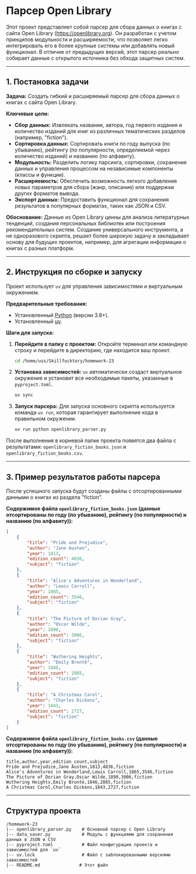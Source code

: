 # Парсер Open Library

Этот проект представляет собой парсер для сбора данных о книгах с сайта Open Library (https://openlibrary.org). Он разработан с учетом принципов модульности и расширяемости, что позволяет легко интегрировать его в более крупные системы или добавлять новый функционал. В отличие от предыдущих версий, этот парсер реально собирает данные с открытого источника без обхода защитных систем.

---

## 1. Постановка задачи

**Задача:** Создать гибкий и расширяемый парсер для сбора данных о книгах с сайта Open Library.

**Ключевые цели:**

*   **Сбор данных:** Извлекать название, автора, год первого издания и количество изданий для книг из различных тематических разделов (например, "fiction").
*   **Сортировка данных:** Сортировать книги по году выпуска (по убыванию), рейтингу (по популярности, определяемой через количество изданий) и названию (по алфавиту).
*   **Модульность:** Разделить логику парсинга, сортировки, сохранения данных и управления процессом на независимые компоненты (классы и функции).
*   **Расширяемость:** Обеспечить возможность легкого добавления новых параметров для сбора (жанр, описание) или поддержки других форматов вывода.
*   **Экспорт данных:** Предоставить функционал для сохранения результатов в популярных форматах, таких как JSON и CSV.

**Обоснование:** Данные из Open Library ценны для анализа литературных тенденций, создания персональных библиотек или построения рекомендательных систем. Создание универсального инструмента, а не одноразового скрипта, решает более широкую задачу и закладывает основу для будущих проектов, например, для агрегации информации о книгах с разных платформ.

---

## 2. Инструкция по сборке и запуску

Проект использует `uv` для управления зависимостями и виртуальным окружением.

**Предварительные требования:**
*   Установленный [Python](https://www.python.org/downloads/) (версии 3.8+).
*   Установленный [uv](https://docs.astral.sh/uv/getting-started/installation/).

**Шаги для запуска:**

1.  **Перейдите в папку с проектом:**
    Откройте терминал или командную строку и перейдите в директорию, где находится ваш проект.
    ```bash
    cd /home/uss/Skillfucktory/homework-23
    ```

2.  **Установка зависимостей:**
    `uv` автоматически создаст виртуальное окружение и установит все необходимые пакеты, указанные в `pyproject.toml`.
    ```bash
    uv sync
    ```

3.  **Запуск парсера:**
    Для запуска основного скрипта используется команда `uv run`, которая гарантирует выполнение кода в правильном окружении.
    ```bash
    uv run python openlibrary_parser.py
    ```

После выполнения в корневой папке проекта появятся два файла с результатами: `openlibrary_fiction_books.json` и `openlibrary_fiction_books.csv`.

---

## 3. Пример результатов работы парсера

После успешного запуска будут созданы файлы с отсортированными данными о книгах из раздела "fiction".

**Содержимое файла `openlibrary_fiction_books.json` (данные отсортированы по году (по убыванию), рейтингу (по популярности) и названию (по алфавиту)):**

```json
[
    {
        "title": "Pride and Prejudice",
        "author": "Jane Austen",
        "year": 1813,
        "edition_count": 4036,
        "subject": "fiction"
    },
    {
        "title": "Alice's Adventures in Wonderland",
        "author": "Lewis Carroll",
        "year": 1865,
        "edition_count": 3546,
        "subject": "fiction"
    },
    {
        "title": "The Picture of Dorian Gray",
        "author": "Oscar Wilde",
        "year": 1890,
        "edition_count": 3006,
        "subject": "fiction"
    },
    {
        "title": "Wuthering Heights",
        "author": "Emily Brontë",
        "year": 1846,
        "edition_count": 2885,
        "subject": "fiction"
    },
    {
        "title": "A Christmas Carol",
        "author": "Charles Dickens",
        "year": 1843,
        "edition_count": 2727,
        "subject": "fiction"
    }
]
```

**Содержимое файла `openlibrary_fiction_books.csv` (данные отсортированы по году (по убыванию), рейтингу (по популярности) и названию (по алфавиту)):**

```csv
title,author,year,edition_count,subject
Pride and Prejudice,Jane Austen,1813,4036,fiction
Alice's Adventures in Wonderland,Lewis Carroll,1865,3546,fiction
The Picture of Dorian Gray,Oscar Wilde,1890,3006,fiction
Wuthering Heights,Emily Brontë,1846,2885,fiction
A Christmas Carol,Charles Dickens,1843,2727,fiction
```

---

## Структура проекта

```
/homework-23
|-- openlibrary_parser.py    # Основной парсер с Open Library
|-- data_saver.py            # Модуль с функциями для сохранения данных в JSON и CSV
|-- pyproject.toml           # Файл конфигурации проекта и зависимостей для `uv`
|-- uv.lock                  # Файл с заблокированными версиями зависимостей
|-- README.md               # Этот файл
```